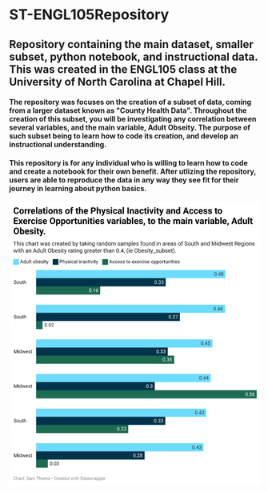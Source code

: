 # ST-ENGL105Repository
## Repository containing the main dataset, smaller subset, python notebook, and instructional data. This was created in the ENGL105 class at the University of North Carolina at Chapel Hill.
#### The repository was focuses on the creation of a subset of data, coming from a larger dataset known as "County Health Data". Throughout the creation of this subset, you will be investigating any correlation between several variables, and the main variable, Adult Obseity. The purpose of such subset being to learn how to code its creation, and develop an instructional understanding.
#### This repository is for any individual who is willing to learn how to code and create a notebook for their own benefit. After utlizing the repository, users are able to reproduce the data in any way they see fit for their journey in learning about python basics.
![obesity_subset_chart](obesity_subset_chart.png)
